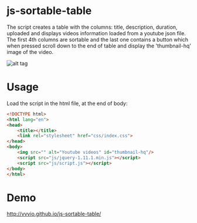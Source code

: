 js-sortable-table
=================

The script creates a table with the columns: title, description, duration, uploaded and displays videos information loaded from a youtube json file. The first 4th columns are sortable and the last one contains a button which when pressed scroll down to the end of table and display the 'thumbnail-hq' image of the video.

![alt tag](https://cloud.githubusercontent.com/assets/9849129/5157478/5ba375b4-730f-11e4-8205-c84ec2e7d94d.jpg)

# Usage

Load the script in the html file, at the end of body:

```html
<!DOCTYPE html>
<html lang="en">
<head>
    <title></title>
    <link rel="stylesheet" href="css/index.css">
</head>
<body>
    <img src="" alt="Youtube videos" id="thumbnail-hq"/>
    <script src="js/jquery-1.11.1.min.js"></script>
    <script src="js/script.js"></script>
</body>
</html>
```

# Demo

http://vvvio.github.io/js-sortable-table/

